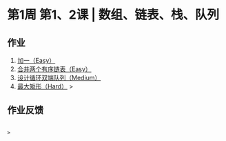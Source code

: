 # 第1周 第1、2课 | 数组、链表、栈、队列

## 作业

1. [加一（Easy）](https://leetcode.com/problems/plus-one/)
2. [合并两个有序链表（Easy）](https://leetcode.com/problems/merge-two-sorted-lists/)
3. [设计循环双端队列（Medium）](https://leetcode.com/problems/design-circular-deque/)
4. [最大矩形（Hard）](https://leetcode.com/problems/maximal-rectangle/)
                                                                                                                                                                                                                                                                                                                                                                                                                                                                                                                                                                                                                            >
## 作业反馈
                                                                                                                                                                                                                                                                                                                                                                                                                                                                                                                                                                                                                                                         >